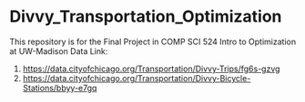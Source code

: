 # Divvy_Transportation_Optimization
This repository is for the Final Project in COMP SCI 524 Intro to Optimization at UW-Madison
Data Link: 
1. https://data.cityofchicago.org/Transportation/Divvy-Trips/fg6s-gzvg
2. https://data.cityofchicago.org/Transportation/Divvy-Bicycle-Stations/bbyy-e7gq

